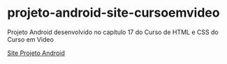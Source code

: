 # projeto-android-site-cursoemvideo
Projeto Android desenvolvido no capítulo 17 do Curso de HTML e CSS do Curso em Video


[Site Projeto Android](https://lucasllimati.github.io/projeto-android-site-cursoemvideo/)
